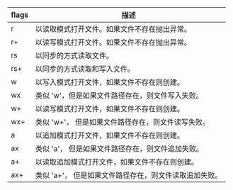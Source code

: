 |flags|描述|
|-----|-----|
| r | 以读取模式打开文件。如果文件不存在抛出异常。|
| r+ | 以读写模式打开文件。如果文件不存在抛出异常。|
| rs | 以同步的方式读取文件。|
| rs+ | 以同步的方式读取和写入文件。|
| w | 以写入模式打开文件，如果文件不存在则创建。| 
| wx | 类似 'w'，但是如果文件路径存在，则文件写入失败。|  
| w+ | 以读写模式打开文件，如果文件不存在则创建。|
| wx+ | 类似 'w+'， 但是如果文件路径存在，则文件读写失败。|    
| a | 以追加模式打开文件，如果文件不存在则创建。|
| ax | 类似 'a'， 但是如果文件路径存在，则文件追加失败。|
| a+ | 以读取追加模式打开文件，如果文件不存在则创建。|
| ax+ | 类似 'a+'， 但是如果文件路径存在，则文件读取追加失败。|  

